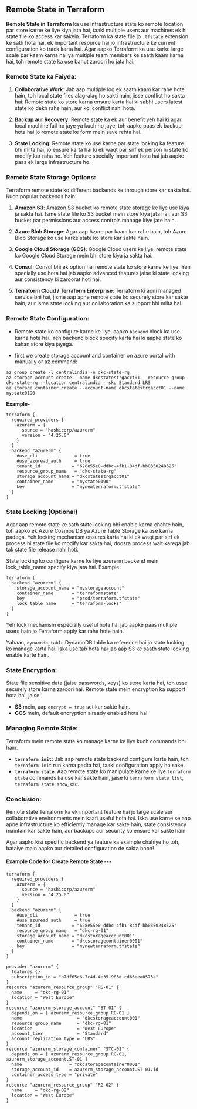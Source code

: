 ## Remote State in Terraform

**Remote State in Terraform** ka use infrastructure state ko remote location par store karne ke liye kiya jata hai, taaki multiple users aur machines ek hi state file ko access kar sakein. Terraform ka state file jo `.tfstate` extension ke sath hota hai, ek important resource hai jo infrastructure ke current configuration ko track karta hai. Agar aapko Terraform ka use karke large scale par kaam karna hai ya multiple team members ke saath kaam karna hai, toh remote state ka use bahut zaroori ho jata hai.

### Remote State ka Faiyda:

1. **Collaborative Work**:
   Jab aap multiple log ek saath kaam kar rahe hote hain, toh local state files alag-alag ho sakti hain, jisse conflict ho sakta hai. Remote state ko store karna ensure karta hai ki sabhi users latest state ko dekh rahe hain, aur koi conflict nahi hota.

2. **Backup aur Recovery**:
   Remote state ka ek aur benefit yeh hai ki agar local machine fail ho jaye ya kuch ho jaye, toh aapke paas ek backup hota hai jo remote state ke form mein save rehta hai.

3. **State Locking**:
   Remote state ko use karne par state locking ka feature bhi milta hai, jo ensure karta hai ki ek waqt par sirf ek person hi state ko modify kar raha ho. Yeh feature specially important hota hai jab aapke paas ek large infrastructure ho.

### Remote State Storage Options:

Terraform remote state ko different backends ke through store kar sakta hai. Kuch popular backends hain:

1. **Amazon S3**:
   Amazon S3 bucket ko remote state storage ke liye use kiya ja sakta hai. Isme state file ko S3 bucket mein store kiya jata hai, aur S3 bucket par permissions aur access controls manage kiye jate hain.

2. **Azure Blob Storage**:
   Agar aap Azure par kaam kar rahe hain, toh Azure Blob Storage ko use karke state ko store kar sakte hain.

3. **Google Cloud Storage (GCS)**:
   Google Cloud users ke liye, remote state ko Google Cloud Storage mein bhi store kiya ja sakta hai.

4. **Consul**:
   Consul bhi ek option hai remote state ko store karne ke liye. Yeh specially use hota hai jab aapko advanced features jaise ki state locking aur consistency ki zaroorat hoti hai.

5. **Terraform Cloud / Terraform Enterprise**:
   Terraform ki apni managed service bhi hai, jisme aap apne remote state ko securely store kar sakte hain, aur isme state locking aur collaboration ka support bhi milta hai.

### Remote State Configuration:

- Remote state ko configure karne ke liye, aapko `backend` block ka use karna hota hai. Yeh backend block specify karta hai ki aapke state ko kahan store kiya jayega.
  
- first we create storage account and container on azure portal with manually or az command:
```
az group create -l centralindia -n dkc-state-rg
az storage account create --name dkcstatestrgacct01 --resource-group dkc-state-rg --location centralindia --sku Standard_LRS
az storage container create --account-name dkcstatestrgacct01 --name mystate0190
```

**Example-**

```
terraform {
  required_providers {
    azurerm = {
      source = "hashicorp/azurerm"
      version = "4.25.0"
    }
  }
  backend "azurerm" {
    #use_cli              = true                                    
    #use_azuread_auth     = true                                    
    tenant_id            = "628e55e0-ddbc-4fb1-84df-bb0350248525"  
    resource_group_name   = "dkc-state-rg"
    storage_account_name = "dkcstatestrgacct01"                              
    container_name       = "mystate0190"                              
    key                  = "mynewterraform.tfstate"               
  }
}
```

### State Locking:(Optional)

Agar aap remote state ke sath state locking bhi enable karna chahte hain, toh aapko ek Azure Cosmos DB ya Azure Table Storage ka use karna padega. Yeh locking mechanism ensures karta hai ki ek waqt par sirf ek process hi state file ko modify kar sakta hai, doosra process wait karega jab tak state file release nahi hoti.

State locking ko configure karne ke liye azurerm backend mein lock_table_name specify kiya jata hai. Example:
```
terraform {
  backend "azurerm" {
    storage_account_name = "mystorageaccount"
    container_name       = "terraformstate"
    key                  = "prod/terraform.tfstate"
    lock_table_name      = "terraform-locks"
  }
}
```
Yeh lock mechanism especially useful hota hai jab aapke paas multiple users hain jo Terraform apply kar rahe hote hain.


Yahaan, `dynamodb_table` DynamoDB table ka reference hai jo state locking ko manage karta hai. Iska use tab hota hai jab aap S3 ke saath state locking enable karte hain.

### State Encryption:

State file sensitive data (jaise passwords, keys) ko store karta hai, toh usse securely store karna zaroori hai. Remote state mein encryption ka support hota hai, jaise:
- **S3** mein, aap `encrypt = true` set kar sakte hain.
- **GCS** mein, default encryption already enabled hota hai.

### Managing Remote State:
Terraform mein remote state ko manage karne ke liye kuch commands bhi hain:
- **`terraform init`**: Jab aap remote state backend configure karte hain, toh `terraform init` run karna padta hai, taaki configuration apply ho sake.
- **`terraform state`**: Aap remote state ko manipulate karne ke liye `terraform state` commands ka use kar sakte hain, jaise ki `terraform state list`, `terraform state show`, etc.

### Conclusion:
Remote state Terraform ka ek important feature hai jo large scale aur collaborative environments mein kaafi useful hota hai. Iska use karne se aap apne infrastructure ko efficiently manage kar sakte hain, state consistency maintain kar sakte hain, aur backups aur security ko ensure kar sakte hain.

Agar aapko kisi specific backend ya feature ka example chahiye ho toh, bataiye main aapko aur detailed configuration de sakta hoon!

#### Example Code for Create Remote State ---

```
terraform {
  required_providers {
    azurerm = {
      source = "hashicorp/azurerm"
      version = "4.25.0"
    }
  }
  backend "azurerm" {
    #use_cli              = true                                    
    #use_azuread_auth     = true                                    
    tenant_id            = "628e55e0-ddbc-4fb1-84df-bb0350248525"  
    resource_group_name   = "dkc-rg-01"
    storage_account_name = "dkcstorageaccount001"                              
    container_name       = "dkcstoragecontainer0001"                              
    key                  = "mynewterraform.tfstate"               
  }
}

provider "azurerm" {
  features {}
  subscription_id = "b7df65c6-7c4d-4e35-983d-cd66eea0573a"
}
resource "azurerm_resource_group" "RG-01" {
  name     = "dkc-rg-01"
  location = "West Europe"
}
resource "azurerm_storage_account" "ST-01" {
  depends_on = [ azurerm_resource_group.RG-01 ]
  name                     = "dkcstorageaccount001"
  resource_group_name      = "dkc-rg-01"
  location                 = "West Europe"
  account_tier             = "Standard"
  account_replication_type = "LRS"
}
resource "azurerm_storage_container" "STC-01" {
  depends_on = [ azurerm_resource_group.RG-01, azurerm_storage_account.ST-01 ]
  name                  = "dkcstoragecontainer0001"
  storage_account_id    = azurerm_storage_account.ST-01.id
  container_access_type = "private"
}
resource "azurerm_resource_group" "RG-02" {
  name     = "dkc-rg-02"
  location = "West Europe"
}
```
